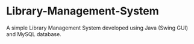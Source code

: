 # Library-Management-System
A simple Library Management System developed using Java (Swing GUI) and MySQL database.
